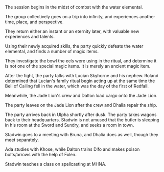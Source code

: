 <!-- TITLE: 2018-11-23 -->
<!-- SUBTITLE: The session of 2018-11-23 Earth, 3789-08-26 Ulpha -->

The session begins in the midst of combat with the water elemental.

The group collectively goes on a trip into infinity, and experiences another time, place, and perspective.

They return either an instant or an eternity later, with valuable new experiences and talents.

Using their newly acquired skills, the party quickly defeats the water elemental, and finds a number of magic items.

They investigate the bowl the eels were using in the ritual, and determine it is not one of the special magic items. It is merely an ancient magic item.

After the fight, the party talks with Lucian Skyhorne and his nephew. Roland determined that Lucian's family ritual begin acting up at the same time the Bell of Calling fell in the water, which was the day of the first of Redfall.

Meanwhile, the Jade Lion's crew and Dalton load cargo onto the Jade Lion.

The party leaves on the Jade Lion after the crew and Dhalia repair the ship.

The party arrives back in Ulpha shortly after dusk. The party takes wagons back to their headquarters. Stadwin is not amused that the butler is sleeping in his room at the Sword and Sundry, and seeks a room in town.

Stadwin goes to a meeting with Bruna, and Dhalia does as well, though they meet separately.

Ada studies with Khose, while Dalton trains Difo and makes poison bolts/arrows with the help of Folen.

Stadwin teaches a class on spellcasting at MHNA.